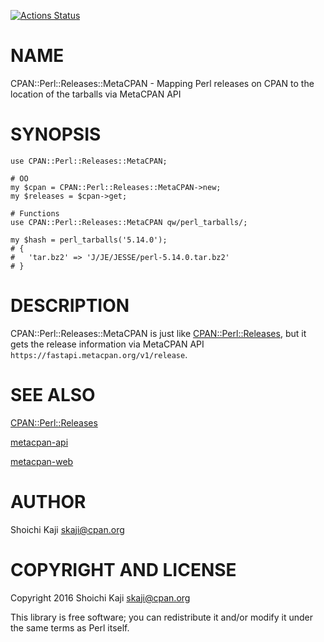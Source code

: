 [![Actions Status](https://github.com/skaji/CPAN-Perl-Releases-MetaCPAN/actions/workflows/test.yml/badge.svg)](https://github.com/skaji/CPAN-Perl-Releases-MetaCPAN/actions)

# NAME

CPAN::Perl::Releases::MetaCPAN - Mapping Perl releases on CPAN to the location of the tarballs via MetaCPAN API

# SYNOPSIS

    use CPAN::Perl::Releases::MetaCPAN;

    # OO
    my $cpan = CPAN::Perl::Releases::MetaCPAN->new;
    my $releases = $cpan->get;

    # Functions
    use CPAN::Perl::Releases::MetaCPAN qw/perl_tarballs/;

    my $hash = perl_tarballs('5.14.0');
    # {
    #   'tar.bz2' => 'J/JE/JESSE/perl-5.14.0.tar.bz2'
    # }

# DESCRIPTION

CPAN::Perl::Releases::MetaCPAN is just like [CPAN::Perl::Releases](https://metacpan.org/pod/CPAN%3A%3APerl%3A%3AReleases),
but it gets the release information via MetaCPAN API `https://fastapi.metacpan.org/v1/release`.

# SEE ALSO

[CPAN::Perl::Releases](https://metacpan.org/pod/CPAN%3A%3APerl%3A%3AReleases)

[metacpan-api](https://github.com/metacpan/metacpan-api)

[metacpan-web](https://github.com/metacpan/metacpan-web)

# AUTHOR

Shoichi Kaji <skaji@cpan.org>

# COPYRIGHT AND LICENSE

Copyright 2016 Shoichi Kaji <skaji@cpan.org>

This library is free software; you can redistribute it and/or modify
it under the same terms as Perl itself.
